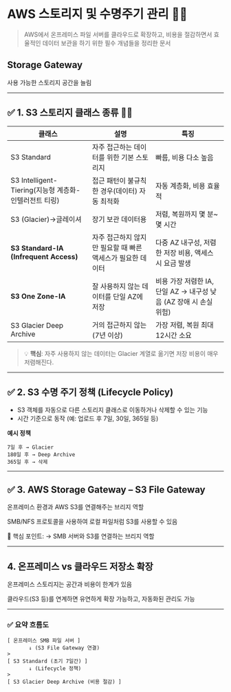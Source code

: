 # AWS 스토리지 및 수명주기 관리 🌟🌟

> AWS에서 온프레미스 파일 서버를 클라우드로 확장하고, 비용을 절감하면서 효율적인 데이터 보관을 하기 위한 필수 개념들을 정리한 문서

## Storage Gateway
사용 가능한 스토리지 공간을 늘림

---

## ✅ 1. S3 스토리지 클래스 종류 🌟🌟

| 클래스 | 설명 | 특징 |
|--------|------|------|
| S3 Standard | 자주 접근하는 데이터를 위한 기본 스토리지 | 빠름, 비용 다소 높음 |
| S3 Intelligent-Tiering(지능형 계층화-인텔러전트 티링) | 접근 패턴이 불규칙한 경우(데이터) 자동 최적화 | 자동 계층화, 비용 효율적 |  * 즉시 엑세스 필요할때 사용
| S3 (Glacier)->글레이셔 | 장기 보관 데이터용 | 저렴, 복원까지 몇 분~몇 시간 |
| **S3 Standard-IA (Infrequent Access)** | 자주 접근하지 않지만 필요할 때 빠른 액세스가 필요한 데이터 | 다중 AZ 내구성, 저렴한 저장 비용, 액세스 시 요금 발생 |
| **S3 One Zone-IA** | 잘 사용하지 않는 데이터를 단일 AZ에 저장 | 비용 가장 저렴한 IA, 단일 AZ → 내구성 낮음 (AZ 장애 시 손실 위험) |
| S3 Glacier Deep Archive | 거의 접근하지 않는 (7년 이상) | 가장 저렴, 복원 최대 12시간 소요 |

> 💡 **핵심**: 자주 사용하지 않는 데이터는 Glacier 계열로 옮기면 저장 비용이 매우 저렴해진다.

---

## ✅ 2. S3 수명 주기 정책 (Lifecycle Policy)

- S3 객체를 자동으로 다른 스토리지 클래스로 이동하거나 삭제할 수 있는 기능
- 시간 기준으로 동작 (예: 업로드 후 7일, 30일, 365일 등)

**예시 정책**
```plaintext
7일 후 → Glacier
180일 후 → Deep Archive
365일 후 → 삭제
```

---

## ✅ 3. AWS Storage Gateway – S3 File Gateway
온프레미스 환경과 AWS S3를 연결해주는 브리지 역할

SMB/NFS 프로토콜을 사용하여 로컬 파일처럼 S3를 사용할 수 있음

📌 핵심 포인트:
→ SMB 서버와 S3를 연결하는 브리지 역할

---
## 4. 온프레미스 vs 클라우드 저장소 확장
온프레미스 스토리지는 공간과 비용이 한계가 있음

클라우드(S3 등)를 연계하면 유연하게 확장 가능하고, 자동화된 관리도 가능

---
### ✅ 요약 흐름도
```
[ 온프레미스 SMB 파일 서버 ]
       ↓ (S3 File Gateway 연결)
>
[ S3 Standard (초기 7일간) ]
       ↓ (Lifecycle 정책)
>
[ S3 Glacier Deep Archive (비용 절감) ]
```